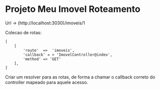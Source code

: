 # Projeto Meu Imovel Roteamento

Url -> (http://localhost:3030)/imoveis/1

Colecao de rotas:

```
[
    [
        'route'  =>  'imoveis',
        'callback' = > 'ImovelController@index',
        'method' => 'GET'
    ],
]

```

Criar um resolver para as rotas, de forma a chamar o callback correto do controller mapeado para aquele acesso.
